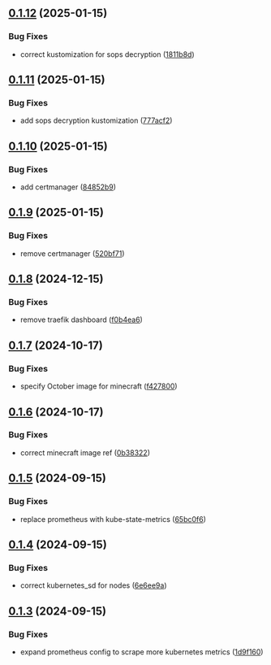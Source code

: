 ## [0.1.12](https://github.com/binary-braids/kubernetes-homelab/compare/v0.1.11...v0.1.12) (2025-01-15)


### Bug Fixes

* correct kustomization for sops decryption ([1811b8d](https://github.com/binary-braids/kubernetes-homelab/commit/1811b8d87ef84a52e9d9b81481f8b02a3d5f25cb))



## [0.1.11](https://github.com/binary-braids/kubernetes-homelab/compare/v0.1.10...v0.1.11) (2025-01-15)


### Bug Fixes

* add sops decryption kustomization ([777acf2](https://github.com/binary-braids/kubernetes-homelab/commit/777acf2809960a8ed5e1b7dce502719b3c89f224))



## [0.1.10](https://github.com/binary-braids/kubernetes-homelab/compare/v0.1.9...v0.1.10) (2025-01-15)


### Bug Fixes

* add certmanager ([84852b9](https://github.com/binary-braids/kubernetes-homelab/commit/84852b9d842fba3a0a13ff91a8258f403c968b54))



## [0.1.9](https://github.com/binary-braids/kubernetes-homelab/compare/v0.1.8...v0.1.9) (2025-01-15)


### Bug Fixes

* remove certmanager ([520bf71](https://github.com/binary-braids/kubernetes-homelab/commit/520bf71c17a228046f546a8d3e3b391a1e545301))



## [0.1.8](https://github.com/binary-braids/kubernetes-homelab/compare/v0.1.7...v0.1.8) (2024-12-15)


### Bug Fixes

* remove traefik dashboard ([f0b4ea6](https://github.com/binary-braids/kubernetes-homelab/commit/f0b4ea6e530c431bc98b55c9645523f416d11c8a))



## [0.1.7](https://github.com/binary-braids/kubernetes-homelab/compare/v0.1.6...v0.1.7) (2024-10-17)


### Bug Fixes

* specify October image for minecraft ([f427800](https://github.com/binary-braids/kubernetes-homelab/commit/f4278002f329fd7108cf6e83c85c506b5723122a))



## [0.1.6](https://github.com/binary-braids/kubernetes-homelab/compare/v0.1.5...v0.1.6) (2024-10-17)


### Bug Fixes

* correct minecraft image ref ([0b38322](https://github.com/binary-braids/kubernetes-homelab/commit/0b38322f8f9281bff0556f06ab874aef59eb0f76))



## [0.1.5](https://github.com/binary-braids/kubernetes-homelab/compare/v0.1.4...v0.1.5) (2024-09-15)


### Bug Fixes

* replace prometheus with kube-state-metrics ([65bc0f6](https://github.com/binary-braids/kubernetes-homelab/commit/65bc0f6de2c55149d45423ca384684d8c1ba9cfb))



## [0.1.4](https://github.com/binary-braids/kubernetes-homelab/compare/v0.1.3...v0.1.4) (2024-09-15)


### Bug Fixes

* correct kubernetes_sd for nodes ([6e6ee9a](https://github.com/binary-braids/kubernetes-homelab/commit/6e6ee9add387e4f10d6351df4e1198b5d5eb4bec))



## [0.1.3](https://github.com/binary-braids/kubernetes-homelab/compare/v0.1.2...v0.1.3) (2024-09-15)


### Bug Fixes

* expand prometheus config to scrape more kubernetes metrics ([1d9f160](https://github.com/binary-braids/kubernetes-homelab/commit/1d9f160964b277773345c869e3d52179f44886c7))



